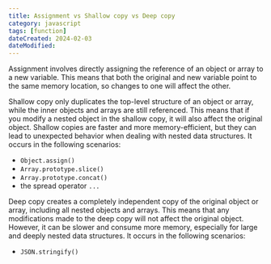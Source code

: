 ```yaml
---
title: Assignment vs Shallow copy vs Deep copy
category: javascript
tags: [function]
dateCreated: 2024-02-03
dateModified:
---
```


Assignment involves directly assigning the reference of an object or array to a new variable. This means that
both the original and new variable point to the same memory location, so changes to one will affect the other.

Shallow copy only duplicates the top-level structure of an object or array, while the inner objects and arrays are
still referenced. This means that if you modify a nested object in the shallow copy, it will also affect the
original object. Shallow copies are faster and more memory-efficient, but they can lead to unexpected behavior when
dealing with nested data structures. It occurs in the following scenarios:

- `Object.assign()`
- `Array.prototype.slice()`
- `Array.prototype.concat()`
- the spread operator `...`

Deep copy creates a completely independent copy of the original object or array, including all nested objects and arrays.
This means that any modifications made to the deep copy will not affect the original object. However, it can be slower
and consume more memory, especially for large and deeply nested data structures. It occurs in the following scenarios:

- `JSON.stringify()`
